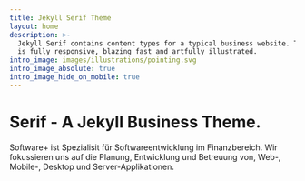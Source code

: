 ```yaml
---
title: Jekyll Serif Theme
layout: home
description: >-
  Jekyll Serif contains content types for a typical business website. The theme
  is fully responsive, blazing fast and artfully illustrated.
intro_image: images/illustrations/pointing.svg
intro_image_absolute: true
intro_image_hide_on_mobile: true
---
```


# Serif - A Jekyll Business Theme.

Software+ ist Spezialisit für Softwareentwicklung im Finanzbereich. Wir fokussieren uns auf die Planung, Entwicklung und Betreuung von, Web-, Mobile-, Desktop und Server-Applikationen.